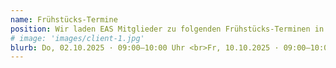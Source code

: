 ```yaml
---
name: Frühstücks-Termine
position: Wir laden EAS Mitglieder zu folgenden Frühstücks-Terminen in der Marchstr 23, MAR 5.044 ein (jeweils in hybrid)
# image: 'images/client-1.jpg'
blurb: Do, 02.10.2025 · 09:00–10:00 Uhr <br>Fr, 10.10.2025 · 09:00–10:00 Uhr <br>Fr, 24.10.2025 · 09:00–10:00 Uhr<br>Fr, 07.11.2025 · 09:00–10:00 Uhr<br>Do, 13.11.2025 · 09:00–10:00 Uhr<br>Do, 20.11.2025 · 10:00–11:00 Uhr (Achtung Abweichung, fängt erst um 10:00 an)<br>Fr, 28.11.2025 · 09:00–10:00 Uhr
---
```


